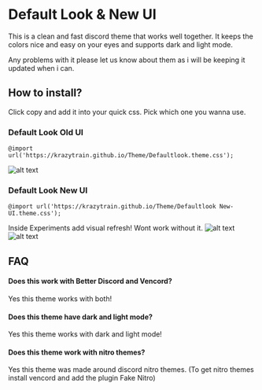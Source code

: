 
# Default Look & New UI

This is a clean and fast discord theme that works well together. It keeps the colors nice and easy on your eyes and supports dark and light mode. 

Any problems with it please let us know about them as i will be keeping it updated when i can.

## How to install?
Click copy and add it into your quick css. Pick which one you wanna use.
### Default Look Old UI
```
@import url('https://krazytrain.github.io/Theme/Defaultlook.theme.css');
```
![alt text](https://i.postimg.cc/brW0v289/image-2024-09-27-054602950-defaced.png)

### Default Look New UI
```
@import url('https://krazytrain.github.io/Theme/Defaultlook New-UI.theme.css');
```
Inside Experiments add visual refresh! Wont work without it.
![alt text](https://i.postimg.cc/yN1RsTcz/4234234234.png)
![alt text](https://i.postimg.cc/LXzFDjQn/image-2024-09-27-053548066-defaced.png)
## FAQ

#### Does this work with Better Discord and Vencord?
Yes this theme works with both!
#### Does this theme have dark and light mode?
Yes this theme works with dark and light mode!
#### Does this theme work with nitro themes?
Yes this theme was made around discord nitro themes.
(To get nitro themes install vencord and add the plugin Fake Nitro)

